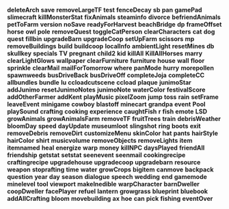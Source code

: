 **deleteArch**
**save**
**removeLargeTF**
**test**
**fenceDecay** <arg1>
**sb** <arg1>
**pan**
**gamePad**
**slimecraft**
**killMonsterStat** <arg1> <arg2>
**fixAnimals**
**steaminfo**
**divorce**
**befriendAnimals**
**petToFarm**
**version**
**noSave**
**readyForHarvest** <arg1> <arg2>
**beachBridge**
**dp** <arg1>
**frameOffset** <arg1> <arg2> <arg3> <arg4>
**horse** <arg1> <arg2>
**owl**
**pole**
**removeQuest** <arg1>
**toggleCatPerson**
**clearCharacters**
**cat** <arg1> <arg2>
**dog** <arg1> <arg2>
**quest** <arg1>
**fillbin**
**upgradeBarn**
**upgradeCoop**
**setUpFarm**
**scissors**
**mp**
**removeBuildings**
**build** <arg1> <arg2> <arg3>
**buildcoop** <arg1> <arg2>
**localInfo**
**ambientLight** <arg1> <arg2> <arg3>
**resetMines**
**db** <arg1>
**skullkey**
**specials**
**TV**
**pregnant**
**child2**
**kid**
**killAll** <arg1>
**KillAllHorses**
**marry** <arg1>
**clearLightGlows**
**wallpaper**
**clearFurniture**
**furniture** <arg1>
**house** <arg1>
**wall** <arg1>
**floor** <arg1>
**sprinkle**
**clearMail**
**mailForTomorrow** <arg1>
**where** <arg1>
**panMode**
**hurry** <arg1>
**morepollen** <arg1>
**spawnweeds** <arg1>
**busDriveBack**
**busDriveOff**
**completeJoja**
**completeCC**
**allbundles**
**bundle** <arg1>
**lu** <arg1>
**ccloadcutscene** <arg1>
**ccload** <arg1>
**plaque**
**junimoStar**
**addJunimo** <arg1> <arg2> <arg3>
**resetJunimoNotes**
**junimoNote** <arg1>
**waterColor** <arg1> <arg2> <arg3>
**festivalScore** <arg1>
**addOtherFarmer**
**addKent**
**playMusic** <arg1>
**pixelZoom** <arg1>
**jump** <arg1> <arg2>
**toss**
**rain**
**setFrame** <arg1>
**leaveEvent**
**minigame** <arg1>
**cowboy**
**blastoff**
**minecart**
**grandpa**
**event** <arg1>
**Pool** <arg1> <arg2>
**playSound** <arg1>
**crafting**
**cooking**
**experience** <arg1> <arg2>
**caughtFish** <arg1>
**r**
**fish** <arg1>
**emote** <arg1>
**LSD** <arg1> <arg2> <arg3> <arg4> <arg5> <arg6> <arg7> <arg8> <arg9> <arg10> <arg11>
**growAnimals**
**growAnimalsFarm**
**removeTF**
**fruitTrees**
**train**
**debrisWeather**
**bloomDay**
**speed** <arg1>
**dayUpdate**
**museumloot**
**slingshot**
**ring** <arg1>
**boots** <arg1>
**exit**
**removeDebris**
**removeDirt**
**customizeMenu**
**skinColor** <arg1>
**hat** <arg1>
**pants** <arg1> <arg2> <arg3>
**hairStyle** <arg1>
**hairColor** <arg1> <arg2> <arg3>
**shirt** <arg1>
**musicvolume** <arg1>
**removeObjects**
**removeLights**
**item** <arg1> <arg2> <arg3>
**itemnamed** <arg1>
**heal**
**energize** <arg1>
**warp** <arg1> <arg2> <arg3>
**money** <arg1>
**killNPC** <arg1>
**daysPlayed**
**friendAll**
**friendship** <arg1> <arg2>
**getstat** <arg1>
**setstat** <arg1> <arg2>
**seenevent** <arg1>
**seenmail** <arg1>
**cookingrecipe**
**craftingrecipe**
**upgradehouse**
**upgradecoop**
**upgradebarn**
**resource** <arg1> <arg2>
**weapon** <arg1>
**stoprafting**
**time** <arg1>
**water**
**growCrops** <arg1>
**bigitem** <arg1>
**canmove**
**backpack** <arg1>
**question** <arg1>
**year** <arg1>
**day** <arg1>
**season** <arg1>
**dialogue** <arg1>
**speech** <arg1>
**wedding** <arg1>
**end**
**gamemode** <arg1>
**minelevel** <arg1>
**tool** <arg1> <arg2>
**viewport** <arg1> <arg2>
**makeInedible**
**warpCharacter** <arg1> <arg2> <arg3> <arg4>
**barnDweller** <arg1> <arg2>
**coopDweller** <arg1> <arg2>
**facePlayer** <arg1>
**refuel**
**lantern**
**growgrass** <arg1>
**blueprint**
**bluebook**
**addAllCrafting**
**bloom** <arg1> <arg2> <arg3> <arg4> <arg5> <arg6>
**movebuilding** <arg1> <arg2> <arg3> <arg4>
**ax**
**hoe**
**can**
**pick**
**fishing** <arg1>
**eventOver**
